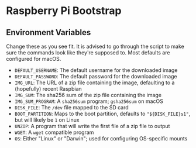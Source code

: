 # Raspberry Pi Bootstrap
<!-- vim:set et sts=0 sw=2 ts=2: -->

## Environment Variables

Change these as you see fit. It is advised to go through the script to make
sure the commands look like they're supposed to. Most defaults are configured
for macOS.

- `DEFAULT_USERNAME`: The default username for the downloaded image
- `DEFAULT_PASSWORD`: The default password for the downloaded image
- `IMG_URL`: The URL of a zip file containing the image, defaulting to a
    (hopefully) recent Raspbian
- `IMG_SUM`: The sha256 sum of the zip file containing the image
- `IMG_SUM_PROGRAM`: A `sha256sum` program; `gsha256sum` on macOS
- `DISK_FILE`: The `/dev` file mapped to the SD card
- `BOOT_PARTITION`: Maps to the boot partition, defaults to `"${DISK_FILE}s1"`,
    but will likely be `1` on Linux
- `UNZIP`: A program that will write the first file of a zip file to output
- `WGET`: A `wget` compatible program
- `OS`: Either "Linux" or "Darwin"; used for configuring OS-specific mounts
